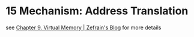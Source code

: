 # 15 Mechanism: Address Translation

see [Chapter 9. Virtual Memory | Zefrain's Blog](https://zefrain.github.io/docs/TOC/computer/system/csapp/part2/ch09) for more details